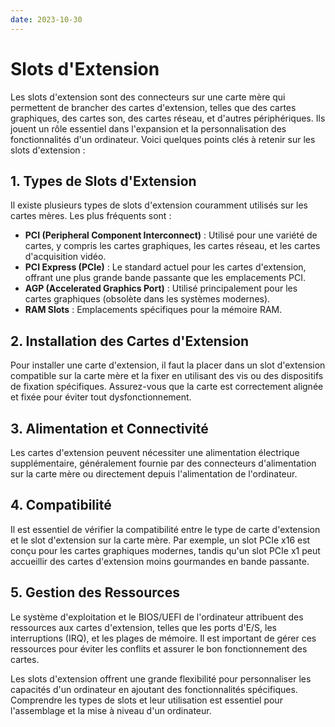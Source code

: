 ```yaml
---
date: 2023-10-30
---
```

# Slots d'Extension

Les slots d'extension sont des connecteurs sur une carte mère qui permettent de brancher des cartes d'extension, telles que des cartes graphiques, des cartes son, des cartes réseau, et d'autres périphériques. Ils jouent un rôle essentiel dans l'expansion et la personnalisation des fonctionnalités d'un ordinateur. Voici quelques points clés à retenir sur les slots d'extension :

## 1. Types de Slots d'Extension

Il existe plusieurs types de slots d'extension couramment utilisés sur les cartes mères. Les plus fréquents sont :
- **PCI (Peripheral Component Interconnect)** : Utilisé pour une variété de cartes, y compris les cartes graphiques, les cartes réseau, et les cartes d'acquisition vidéo.
- **PCI Express (PCIe)** : Le standard actuel pour les cartes d'extension, offrant une plus grande bande passante que les emplacements PCI.
- **AGP (Accelerated Graphics Port)** : Utilisé principalement pour les cartes graphiques (obsolète dans les systèmes modernes).
- **RAM Slots** : Emplacements spécifiques pour la mémoire RAM.

## 2. Installation des Cartes d'Extension

Pour installer une carte d'extension, il faut la placer dans un slot d'extension compatible sur la carte mère et la fixer en utilisant des vis ou des dispositifs de fixation spécifiques. Assurez-vous que la carte est correctement alignée et fixée pour éviter tout dysfonctionnement.

## 3. Alimentation et Connectivité

Les cartes d'extension peuvent nécessiter une alimentation électrique supplémentaire, généralement fournie par des connecteurs d'alimentation sur la carte mère ou directement depuis l'alimentation de l'ordinateur.

## 4. Compatibilité

Il est essentiel de vérifier la compatibilité entre le type de carte d'extension et le slot d'extension sur la carte mère. Par exemple, un slot PCIe x16 est conçu pour les cartes graphiques modernes, tandis qu'un slot PCIe x1 peut accueillir des cartes d'extension moins gourmandes en bande passante.

## 5. Gestion des Ressources

Le système d'exploitation et le BIOS/UEFI de l'ordinateur attribuent des ressources aux cartes d'extension, telles que les ports d'E/S, les interruptions (IRQ), et les plages de mémoire. Il est important de gérer ces ressources pour éviter les conflits et assurer le bon fonctionnement des cartes.

Les slots d'extension offrent une grande flexibilité pour personnaliser les capacités d'un ordinateur en ajoutant des fonctionnalités spécifiques. Comprendre les types de slots et leur utilisation est essentiel pour l'assemblage et la mise à niveau d'un ordinateur.
